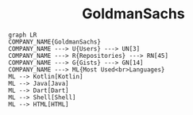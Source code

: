<h1 align="center">GoldmanSachs</h1>

```mermaid
graph LR
COMPANY_NAME{GoldmanSachs}
COMPANY_NAME ---> U{Users} ---> UN[3]
COMPANY_NAME ---> R{Repositories} ---> RN[45]
COMPANY_NAME ---> G{Gists} ---> GN[14]
COMPANY_NAME ---> ML{Most Used<br>Languages}
ML --> Kotlin[Kotlin]
ML --> Java[Java]
ML --> Dart[Dart]
ML --> Shell[Shell]
ML --> HTML[HTML]
```
